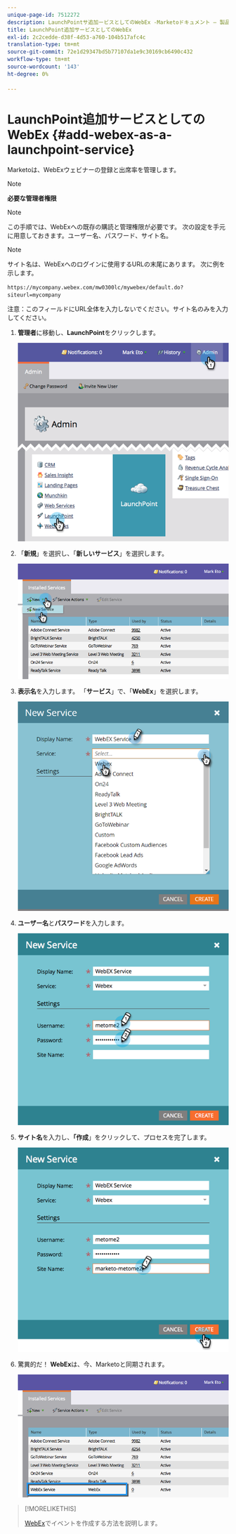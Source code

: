 ```yaml
---
unique-page-id: 7512272
description: LaunchPointサ追加ービスとしてのWebEx -Marketoドキュメント — 製品ドキュメント
title: LaunchPoint追加サービスとしてのWebEx
exl-id: 2c2cedde-d38f-4d53-a760-104b517afc4c
translation-type: tm+mt
source-git-commit: 72e1d29347bd5b77107da1e9c30169cb6490c432
workflow-type: tm+mt
source-wordcount: '143'
ht-degree: 0%

---
```


# LaunchPoint追加サービスとしてのWebEx {#add-webex-as-a-launchpoint-service}

Marketoは、WebExウェビナーの登録と出席率を管理します。

>[!NOTE]
>
>**必要な管理者権限**

>[!NOTE]
>
>この手順では、WebExへの既存の購読と管理権限が必要です。 次の設定を手元に用意しておきます。ユーザー名、パスワード、サイト名。

>[!NOTE]
>
>サイト名は、WebExへのログインに使用するURLの末尾にあります。 次に例を示します。
>
>`https://mycompany.webex.com/mw0300lc/mywebex/default.do?siteurl=mycompany`
>
>注意：このフィールドにURL全体を入力しないでください。サイト名のみを入力してください。

1. **管理者**&#x200B;に移動し、**LaunchPoint**&#x200B;をクリックします。

   ![](assets/image2015-4-23-11-3a20-3a43.png)

1. 「**新規**」を選択し、「**新しいサービス**」を選択します。

   ![](assets/webex-new-service.png)

1. **表示名**&#x200B;を入力します。 「**サービス**」で、「**WebEx**」を選択します。

   ![](assets/new-service-webex.png)

1. **ユーザー名**&#x200B;と&#x200B;**パスワード**&#x200B;を入力します。

   ![](assets/image2015-4-24-18-3a56-3a56.png)

1. **サイト名**&#x200B;を入力し、**「作成**」をクリックして、プロセスを完了します。

   ![](assets/image2015-4-24-18-3a58-3a43.png)

1. 驚異的だ！ **WebEx**&#x200B;は、今、Marketoと同期されます。

   ![](assets/webex.png)

>[!MORELIKETHIS]
>
>[WebEx](/help/marketo/product-docs/demand-generation/events/create-an-event/create-an-event-with-webex.md)でイベントを作成する方法を説明します。
